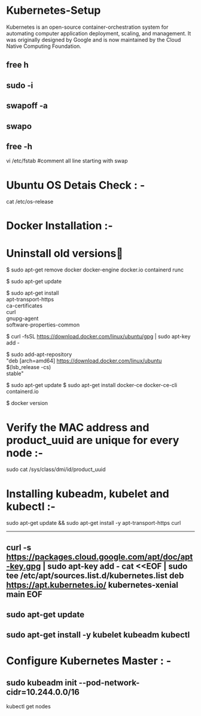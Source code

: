 # Kubernetes-Setup
Kubernetes is an open-source container-orchestration system for automating computer application deployment, scaling, and management. It was originally designed by Google and is now maintained by the Cloud Native Computing Foundation. 




free h 
---------------------------------
sudo -i
---------------------------------
swapoff -a
---------------------------------
swapo
---------------------------------
free -h 
---------------------------------
vi /etc/fstab   #comment all line starting with swap 

# Ubuntu OS Detais Check : -
cat /etc/os-release

# Docker Installation :-

# Uninstall old versions🔗

$ sudo apt-get remove docker docker-engine docker.io containerd runc

$ sudo apt-get update

$ sudo apt-get install \
    apt-transport-https \
    ca-certificates \
    curl \
    gnupg-agent \
    software-properties-common
	
$ curl -fsSL https://download.docker.com/linux/ubuntu/gpg | sudo apt-key add -

$ sudo add-apt-repository \
   "deb [arch=amd64] https://download.docker.com/linux/ubuntu \
   $(lsb_release -cs) \
   stable"

 $ sudo apt-get update
 $ sudo apt-get install docker-ce docker-ce-cli containerd.io

 $ docker version
 
# Verify the MAC address and product_uuid are unique for every node :-

 sudo cat /sys/class/dmi/id/product_uuid
 
 
# Installing kubeadm, kubelet and kubectl :-


sudo apt-get update && sudo apt-get install -y apt-transport-https curl

---------------------------------
curl -s https://packages.cloud.google.com/apt/doc/apt-key.gpg | sudo apt-key add -
cat <<EOF | sudo tee /etc/apt/sources.list.d/kubernetes.list
deb https://apt.kubernetes.io/ kubernetes-xenial main
EOF
---------------------------------
sudo apt-get update
---------------------------------
sudo apt-get install -y kubelet kubeadm kubectl
---------------------------------
# Configure Kubernetes Master : -

sudo kubeadm init --pod-network-cidr=10.244.0.0/16
---------------------------------
kubectl get nodes





 

